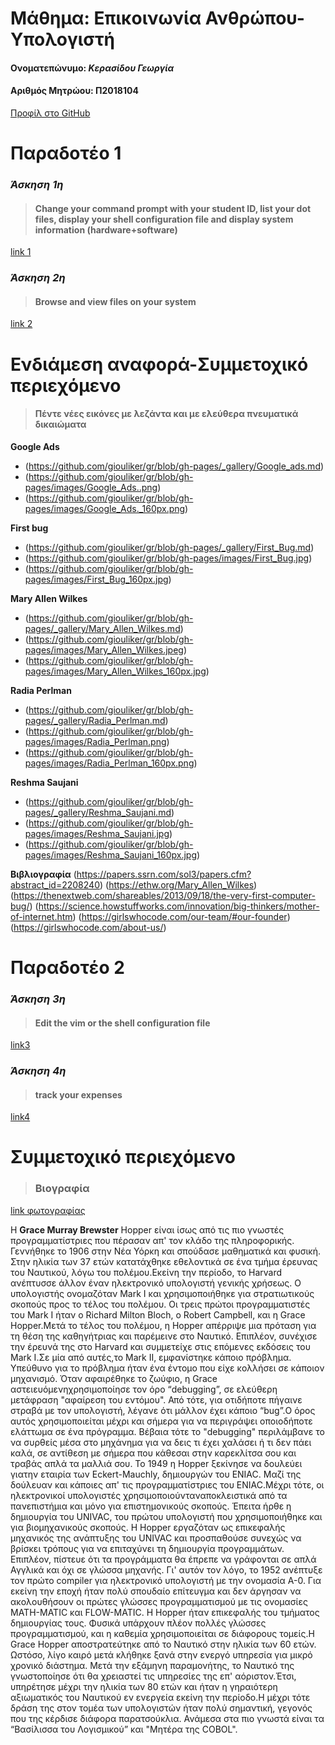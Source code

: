 # **Μάθημα: Επικοινωνία Ανθρώπου-Υπολογιστή** 
#### Ονοματεπώνυμο: *Kερασίδου Γεωργία* 
#### Αριθμός Μητρώου: Π2018104
[Προφίλ στο GitHub](https://github.com/giouliker)
# **Παραδοτέο 1**
### _Άσκηση 1η_ 
>#### Change your command prompt with your student ID, list your dot files, display your shell configuration file and display system information (hardware+software)
[link 1](https://asciinema.org/a/aCBOcFDva76vJK0HVgxjjsC4V)


### _Άσκηση 2η_ 
>#### Browse and view files on your system
[link 2](https://asciinema.org/a/s8RAPza9FcEV06OfevjPkt3Kq)


#  **Eνδιάμεση αναφορά-Συμμετοχικό περιεχόμενο**
 >#### Πέντε νέες εικόνες με λεζάντα και με ελεύθερα πνευματικά δικαιώματα
  **Google Ads** 
  - (https://github.com/giouliker/gr/blob/gh-pages/_gallery/Google_ads.md)
  - (https://github.com/giouliker/gr/blob/gh-pages/images/Google_Ads..png)
  - (https://github.com/giouliker/gr/blob/gh-pages/images/Google_Ads._160px.png)
  
  **First bug**
  - (https://github.com/giouliker/gr/blob/gh-pages/_gallery/First_Bug.md)
  - (https://github.com/giouliker/gr/blob/gh-pages/images/First_Bug.jpg)
  - (https://github.com/giouliker/gr/blob/gh-pages/images/First_Bug_160px.jpg)
  
  **Mary Allen Wilkes**
  - (https://github.com/giouliker/gr/blob/gh-pages/_gallery/Mary_Allen_Wilkes.md)
  - (https://github.com/giouliker/gr/blob/gh-pages/images/Mary_Allen_Wilkes.jpeg)
  - (https://github.com/giouliker/gr/blob/gh-pages/images/Mary_Allen_Wilkes_160px.jpg)
  
  **Radia Perlman**
  - (https://github.com/giouliker/gr/blob/gh-pages/_gallery/Radia_Perlman.md)
  - (https://github.com/giouliker/gr/blob/gh-pages/images/Radia_Perlman.png)
  - (https://github.com/giouliker/gr/blob/gh-pages/images/Radia_Perlman_160px.png)
  
  **Reshma Saujani**
  - (https://github.com/giouliker/gr/blob/gh-pages/_gallery/Reshma_Saujani.md)
  - (https://github.com/giouliker/gr/blob/gh-pages/images/Reshma_Saujani.jpg)
  - (https://github.com/giouliker/gr/blob/gh-pages/images/Reshma_Saujani_160px.jpg)
  
  
  
  **Βιβλιογραφία**
  (https://papers.ssrn.com/sol3/papers.cfm?abstract_id=2208240)
  (https://ethw.org/Mary_Allen_Wilkes)
  (https://thenextweb.com/shareables/2013/09/18/the-very-first-computer-bug/)
  (https://science.howstuffworks.com/innovation/big-thinkers/mother-of-internet.htm)
  (https://girlswhocode.com/our-team/#our-founder)
  (https://girlswhocode.com/about-us/)
  
  
  
  # **Παραδοτέο 2**
  ### _Άσκηση 3η_ 
  >#### Εdit the vim or the shell configuration file
  [link3](https://asciinema.org/a/l3VzBWkwUT5fbihxrnUPUtZcz)
  
   ### _Άσκηση 4η_ 
   >#### track your expenses
   [link4](https://asciinema.org/a/5gbBvdUltAy3XDD7rQuFfBh8L)
   
   # **Συμμετοχικό περιεχόμενο**
   >### Βιογραφία
  [link φωτογραφίας](https://github.com/giouliker/gr/blob/gh-pages/images/Grace%20Hopper.jpg)
  
  Η **Grace Murray Brewster** Hopper είναι ίσως από τις πιο γνωστές προγραμματίστριες που πέρασαν απ' τον κλάδο της πληροφορικής. Γεννήθηκε το 1906 στην Νέα Υόρκη και σπούδασε μαθηματικά και φυσική. Στην ηλικία των 37 ετών κατατάχθηκε εθελοντικά σε ένα τμήμα έρευνας του Ναυτικού, λόγω του πολέμου.Εκείνη την περίοδο, το Harvard ανέπτυσσε άλλον έναν ηλεκτρονικό υπολογιστή γενικής χρήσεως. Ο υπολογιστής ονομαζόταν Mark I και χρησιμοποιήθηκε για στρατιωτικούς σκοπούς προς το τέλος του πολέμου. Οι τρεις πρώτοι προγραμματιστές του Mark I ήταν ο Richard Milton Bloch, ο Robert Campbell, και η Grace Hopper.Μετά το τέλος του πολέμου, η Hopper απέρριψε μια πρόταση για τη θέση της καθηγήτριας και παρέμεινε στο Ναυτικό. Επιπλέον, συνέχισε την έρευνά της στο Harvard και συμμετείχε στις επόμενες εκδόσεις του Mark I.Σε μία από αυτές,το Mark II, εμφανίστηκε κάποιο πρόβλημα. Υπεύθυνο για το πρόβλημα ήταν ένα έντομο που είχε κολλήσει σε κάποιον μηχανισμό. Όταν αφαιρέθηκε το ζωύφιο, η Grace αστειευόμενηχρησιμοποίησε τον όρο “debugging”, σε ελεύθερη μετάφραση "αφαίρεση του εντόμου". Από τότε, για οτιδήποτε πήγαινε στραβά με τον υπολογιστή, λέγανε ότι μάλλον έχει κάποιο “bug”.Ο όρος αυτός χρησιμοποιείται μέχρι και σήμερα για να περιγράψει οποιοδήποτε ελάττωμα σε ένα πρόγραμμα. Βέβαια τότε το "debugging" περιλάμβανε το να συρθείς μέσα στο μηχάνημα για να δεις τι έχει χαλάσει ή τι δεν πάει καλά, σε αντίθεση με σήμερα που κάθεσαι στην καρεκλίτσα σου και τραβάς απλά τα μαλλιά σου. Το 1949 η Hopper ξεκίνησε να δουλεύει γιατην εταιρία των Eckert-Mauchly, δημιουργών του ENIAC. Μαζί της δούλευαν και κάποιες απ' τις προγραμματίστριες του ENIAC.Μέχρι τότε, οι ηλεκτρονικοί υπολογιστές χρησιμοποιούνταναποκλειστικά από τα πανεπιστήμια και μόνο για επιστημονικούς σκοπούς. Έπειτα ήρθε η δημιουργία του UNIVAC, του πρώτου υπολογιστή που χρησιμοποιήθηκε και για βιομηχανικούς σκοπούς. Η Hopper εργαζόταν ως επικεφαλής μηχανικός της ανάπτυξης του UNIVAC και προσπαθούσε συνεχώς να βρίσκει τρόπους για να επιταχύνει τη δημιουργία προγραμμάτων. Επιπλέον, πίστευε ότι τα προγράμματα θα έπρεπε να γράφονται σε απλά Αγγλικά και όχι σε γλώσσα μηχανής. Γι' αυτόν τον λόγο, το 1952 ανέπτυξε τον πρώτο compiler για ηλεκτρονικό υπολογιστή με την ονομασία A-0. Για εκείνη την εποχή ήταν πολύ σπουδαίο επίτευγμα και δεν άργησαν να ακολουθήσουν οι πρώτες γλώσσες προγραμματισμού με τις ονομασίες MATH-MATIC και FLOW-MATIC. Η Hopper ήταν επικεφαλής του τμήματος δημιουργίας τους. Φυσικά υπάρχουν πλέον πολλές γλώσσες προγραμματισμού, και η καθεμία χρησιμοποιείται σε διάφορους τομείς.Η Grace Hopper αποστρατεύτηκε από το Ναυτικό στην ηλικία των 60 ετών. Ωστόσο, λίγο καιρό μετά κλήθηκε ξανά στην ενεργό υπηρεσία για μικρό χρονικό διάστημα. Μετά την εξάμηνη παραμονήτης, το Ναυτικό της γνωστοποίησε ότι θα χρειαστεί τις υπηρεσίες της επ' αόριστον.Έτσι, υπηρέτησε μέχρι την ηλικία των 80 ετών και ήταν η γηραιότερη αξιωματικός του Ναυτικού εν ενεργεία εκείνη την περίοδο.Η μέχρι τότε δράση της στον τομέα των υπολογιστών ήταν πολύ σημαντική, γεγονός που της κέρδισε διάφορα παρατσούκλια. Ανάμεσα στα πιο γνωστά είναι τα “Βασίλισσα του Λογισμικού” και "Μητέρα της COBOL".
  
  

